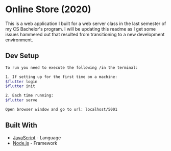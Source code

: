 # Online Store (2020)

This is a web application I built for a web server class in the last semester of my CS Bachelor's program. I will be updating this readme as I get some issues hammered out that resulted from transitioning to a new development environment.

## Dev Setup

``` bash
To run you need to execute the following /in the terminal:

1. If setting up for the first time on a machine:
$flutter login
$flutter init

2. Each time running:
$flutter serve

Open browser window and go to url: localhost/5001
```

## Built With

* [JavaScript](https://developer.mozilla.org/en-US/docs/Web/JavaScript) - Language
* [Node.js](https://nodejs.org/en/docs/) - Framework
<br/>
